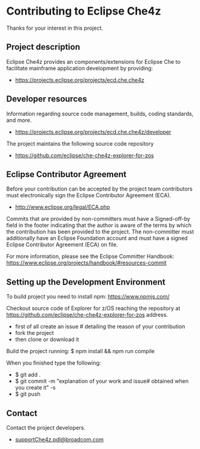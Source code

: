 # Contributing to Eclipse Che4z

Thanks for your interest in this project.

## Project description

Eclipse Che4z provides an components/extensions for Eclipse Che to facilitate mainframe application development by providing:

* https://projects.eclipse.org/projects/ecd.che.che4z

## Developer resources
Information regarding source code management, builds, coding standards, and more.

* https://projects.eclipse.org/projects/ecd.che.che4z/developer

The project maintains the following source code repository

* https://github.com/eclipse/che-che4z-explorer-for-zos

## Eclipse Contributor Agreement

Before your contribution can be accepted by the project team contributors must electronically sign the Eclipse Contributor Agreement (ECA).

* http://www.eclipse.org/legal/ECA.php

Commits that are provided by non-committers must have a Signed-off-by field in the footer indicating that the author is aware of the terms by which the contribution has been provided to the project. The non-committer must additionally have an Eclipse Foundation account and must have a signed Eclipse Contributor Agreement (ECA) on file.

For more information, please see the Eclipse Committer Handbook:
https://www.eclipse.org/projects/handbook/#resources-commit

## Setting up the Development Environment

To build project you need to install npm: https://www.npmjs.com/

Checkout source code of Explorer for z/OS reaching the repository at https://github.com/eclipse/che-che4z-explorer-for-zos address.
* first of all create an issue # detailing the reason of your contribution
* fork the project
* then clone or download it

Build the project running:
$ npm install && npm run compile

When you finished type the following:
* $ git add .
* $ git commit -m "explanation of your work and issue# obtained when you create it" -s
* $ git push

## Contact

Contact the project developers.

* supportChe4z.pdl@broadcom.com

